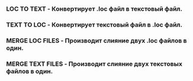 ### LOC TO TEXT - Конвертирует .loc файл в текстовый файл.

### TEXT TO LOC - Конвертирует текстовый файл в .loc файл.

### MERGE LOC FILES - Производит слияние двух .loc файлов в один.

### MERGE TEXT FILES - Производит слияние двух текстовых файлов в один.
